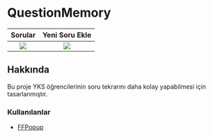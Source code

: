 # QuestionMemory

Sorular             |  Yeni Soru Ekle
:-------------------------:|:-------------------------:
![](http://i.epvpimg.com/XCSlfab.png)  |  ![](http://i.epvpimg.com/MjRBgab.png)

## Hakkında
Bu proje YKS öğrencilerinin soru tekrarını daha kolay yapabilmesi için tasarlanmıştır. 

### Kullanılanlar
- [FFPopup](https://github.com/JonyFang/FFPopup "FFPopup")
